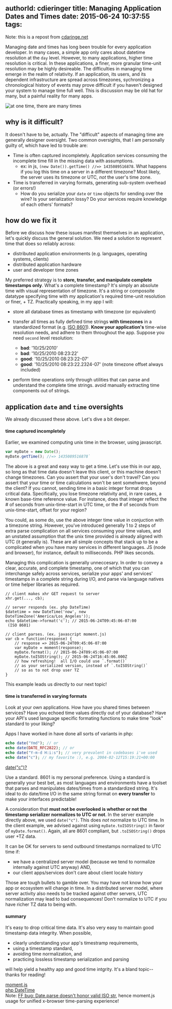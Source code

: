 authorId: cdieringer
title: Managing Application Dates and Times
date: 2015-06-24 10:37:55
tags:
---
Note: this is a repost from [cdaringe.net](http://cdaringe.com/managing-application-dates/)

Managing date and times has long been trouble for every application developer.  In many cases, a simple app only cares about datetime resolution at the `day` level.  However, to many applications, higher time resolution is critical.  In these applications, a finer, more granular time-unit resolution may be highly desireable.  The difficulties in managing time emerge in the realm of relativity.   If an application, its users, and its dependent infrastructure are spread across timezones, sychronizing a chronological history of events may prove difficult if you haven't designed your system to manage time full well.  This is discussion may be old hat for many, but a painful reality for many apps.

![at one time, there are many times]( 2015/06/24/Managing-Application-Dates-and-Times/Universal_Dial_Plate_or_Times_of_all_Nations_1854.png )

## why is it difficult?
It doesn't have to be, actually.  The "difficult" aspects of managing time are generally designer oversight.  Two common oversights, that I am personally guilty of, which have led to trouble are:

- Time is often captured incompletely. Application services consuming the incomplete time fill in the missing data with assumptions.
    - ex: in js, `(new Date()).getTime() //=> 1435089516878`.  What happens if you log this time on a server in a different timezone?  Most likely, the server uses its timezone or UTC, *not* the user's time zone.
- Time is transferred in varying formats, generating sub-system overhead (or errors!)
    - How do you serialize your `date` or `time` objects for sending over the wire?  Is your serialization lossy?  Do your services require knowledge of each others' formats?

## how do we fix it
Before we discuss how these issues manifest themselves in an application, let's quickly discuss the general solution.  We need a solution to represent time that does so reliably across:

- distributed application environments (e.g. languages, operating systems, clients)
- distributed application hardware
- user and developer time zones

My preferred strategy is to **store, transfer, and manipulate complete timestamps only**.  What's a complete timestamp?  It's simply an absolute time with visual representation of timezone.  It's a string or composoite datatype specifying time with my application's required time-unit resolution or finer, + TZ.  Practically speaking, in my app I will:

- store all database times as timestamp with timezone (or equivalent)
- transfer all times as fully defined time strings **with timezones** in a standardized format (e.g. [ISO 8601](https://en.wikipedia.org/?title=ISO_8601)).  **Know your application's** time-wise resolution needs, and adhere to them throughout the app.  Suppose you need `second` level resolution:
    - **bad**: '10/25/2010'
    - **bad**: '10/25/2010 08:23:22'
    - **good**: '10/25/2010 08:23:22-07'
    - **good**: '10/25/2010 08:23:22.2324-07' (note timezone offset always included)

- perform time operations only through utilities that can parse and understand the complete time strings.  avoid manually extracting time components out of strings.

## application `date` and `time` oversights
We already discussed these above.  Let's dive a bit deeper.

#### time captured incompletely
Earlier, we examined computing unix time in the browser, using javascript.
```js
var myDate = new Date();
myDate.getTime(); //=> 1435089516878`
```
The above is a great and easy way to get a time.  Let's use this in our app, so long as that time data doesn't leave this client, or this machine doesn't change timezones.  Can you assert that your user's don't travel?  Can you assert that your time or time calculations won't be sent somehwere, beyond the client?  If you cannot, sending time in a basic integer format drops critical data.  Specifically, you lose timezone relativity and, in rare cases, a known base-time reference value.  For instance, does that integer reflect the # of seconds from unix-time-start in UTC time, or the # of seconds from unix-time-start, offset for your region?

You could, as some do, use the above integer time value in conjuction with a timezone string.  However, you've introduced generally 1 to 2 steps of extra parse complication on all services consuming your time values, and an unstated assumption that the unix time provided is already aligned with UTC (it generally is).  These are all simple concepts that stack up to be a complicated when you have many services in different languages.  JS (node and browser), for instance, default to milliseconds.  PHP likes seconds.

Managing this complication is generally unneccesary.  In order to convey a clear, accurate, and complete timestamp, one of which that you can interchange safely across services,  serialize your apps' and services' timestamps in a complete string during I/O, and parse via language natives or time helper libraries as required.


```
// client makes xhr GET request to server
xhr.get(..., cb);

// server responds (ex. php DateTime)
$datetime = new DateTime('now', new DateTimeZone('America/Los_Angeles'));
echo $datetime->format('c'); // 2015-06-24T09:45:06-07:00
 (ISO 8601)

// client parses. (ex. javascript moment.js)
var cb = function(response) {
    // response => 2015-06-24T09:45:06-07:00
    var myDate = moment(response);
    myDate.format(); // 2015-06-24T09:45:06-07:00
    myDate.toISOString(); // 2015-06-24T16:45:06.000Z
    // how refreshing!  all I/O could use `.format()`
    // as your serialized version, instead of `.toISOString()`
    // so as to not drop user TZ
}
```
This example leads us directly to our next topic!

#### time is transferred in varying formats
Look at your own applications.  How have you shared times between services?  Have you echoed time values directly out of your database?  Have your API's used language specific formating functions to make time "look" standard to your liking?

Apps I have worked in have done all sorts of variants in php:
```php
echo date("Ymd"); // or
echo date(DATE_RFC2822); // or
echo date("Y-m-d H:i:s"); // very prevalent in codebases i've used
echo date("c"); // my favorite :), e.g. 2004-02-12T15:19:21+00:00
```
[date("c")?](http://php.net/manual/en/function.date.php)

Use a standard.  8601 is my personal preference.  Using a standard is generally your best bet, as most languages and environments have a toolset that parses and manipulates dates/times from a standardized string.  It's ideal to do date/time I/O in the same string format on **every transfer** to make your interfaces predictable!

A consideration that **must not be overlooked is whether or not the timestamp serializer normalizes to UTC or not**.  In the server example directly above, we used `date("c")`.  This does *not* normalize to UTC time.  In the client example, we advised against using `myDate.toISOString()` in favor of `myDate.format()`.  Again, all are 8601 compliant, but `.toISOString()` drops user +TZ data.

It can be OK for servers to send outbound timestamps normalized to UTC time if:

- we have a centralized server model (because we tend to normalize internally against UTC anyway)  AND,
- our client apps/services don't care about client locale history

Those are tough bullets to gamble over.  You may have not know how your app or ecosystem will change in time.  In a distributed server model, where server activity also needs to be tracked against other servers, UTC normalization may lead to bad consequences!  Don't normalize to UTC if you have richer TZ data to being with.

#### summary
It's easy to drop critical time data.  It's also very easy to maintain good timestamp data integrity.  When possible,

- clearly understanding your app's timestramp requirements,
- using a timestamp standard,
- avoiding time normalization, and
- practicing lossless timestamp serialization and parsing

will help yield a healthy app and good time intgrity.  It's a bland topic--thanks for reading!

[moment.js](http://momentjs.com/)<br>
[php DateTime](http://php.net/manual/en/class.datetime.php)<br>
Note: [FF bug: Date.parse doesn't honor valid ISO str]( https://bugzilla.mozilla.org/buglist.cgi?quicksearch=Date.parse&list_id=12345854), hence moment.js usage for unified x-browser time-parsing experience!